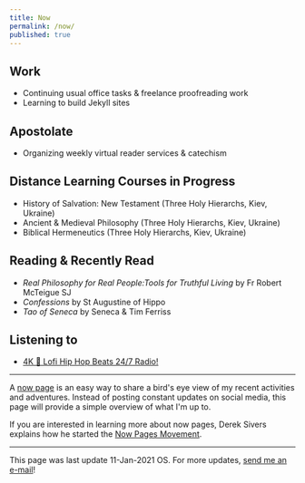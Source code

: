 ```yaml
---
title: Now
permalink: /now/
published: true
---
```


## Work

- Continuing usual office tasks & freelance proofreading work
- Learning to build Jekyll sites

## Apostolate

- Organizing weekly virtual reader services & catechism

## Distance Learning Courses in Progress

- History of Salvation: New Testament (Three Holy Hierarchs, Kiev, Ukraine)
- Ancient & Medieval Philosophy (Three Holy Hierarchs, Kiev, Ukraine)
- Biblical Hermeneutics (Three Holy Hierarchs, Kiev, Ukraine)

## Reading & Recently Read

- _Real Philosophy for Real People:Tools for Truthful Living_ by Fr Robert McTeigue SJ
- _Confessions_ by St Augustine of Hippo
- _Tao of Seneca_ by Seneca & Tim Ferriss

## Listening to

- [4K 🔴 Lofi Hip Hop Beats 24/7 Radio!](https://www.youtube.com/watch?v=3gOlzV1qEjE)

***
A [now page](https://sivers.org/nowff) is an easy way to share a bird's eye view of my recent activities and adventures. Instead of posting constant updates on social media, this page will provide a simple overview of what I'm up to.

If you are interested in learning more about now pages, Derek Sivers explains how he started the [Now Pages Movement](https://nownownow.com/about).

***
This page was last update 11-Jan-2021 OS. For more updates, [send me an e-mail](mailto:ryan@kullavanijaya.com)!

